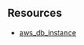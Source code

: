 ## Resources

- [aws_db_instance](https://registry.terraform.io/providers/hashicorp/aws/latest/docs/resources/db_instance)